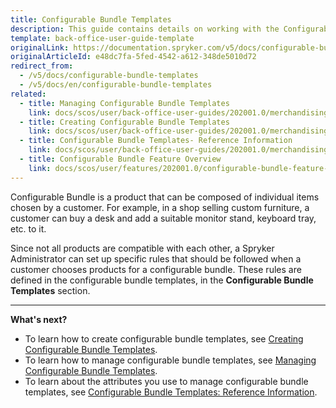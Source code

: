 ```yaml
---
title: Configurable Bundle Templates
description: This guide contains details on working with the Configurable Bundle Templates in the Back Office.
template: back-office-user-guide-template
originalLink: https://documentation.spryker.com/v5/docs/configurable-bundle-templates
originalArticleId: e48dc7fa-5fed-4542-a612-348de5010d72
redirect_from:
  - /v5/docs/configurable-bundle-templates
  - /v5/docs/en/configurable-bundle-templates
related:
  - title: Managing Configurable Bundle Templates
    link: docs/scos/user/back-office-user-guides/202001.0/merchandising/configurable-bundle-templates/managing-configurable-bundle-templates.html
  - title: Creating Configurable Bundle Templates
    link: docs/scos/user/back-office-user-guides/202001.0/merchandising/configurable-bundle-templates/creating-configurable-bundle-templates.html
  - title: Configurable Bundle Templates- Reference Information
    link: docs/scos/user/back-office-user-guides/202001.0/merchandising/configurable-bundle-templates/references/configurable-bundle-templates-reference-information.html
  - title: Configurable Bundle Feature Overview
    link: docs/scos/user/features/202001.0/configurable-bundle-feature-overview.html
---
```


Configurable Bundle is a product that can be composed of individual items chosen by a customer. For example, in a shop selling custom furniture, a customer can buy a desk and add a suitable monitor stand, keyboard tray, etc. to it.

Since not all products are compatible with each other, a Spryker Administrator can set up specific rules that should be followed when a customer chooses products for a configurable bundle. These rules are defined in the configurable bundle templates, in the **Configurable Bundle Templates** section.
***

**What's next?**

* To learn how to create configurable bundle templates, see [Creating Configurable Bundle Templates](/docs/scos/user/back-office-user-guides/{{page.version}}/merchandising/configurable-bundle-templates/creating-configurable-bundle-templates.html).
* To learn how to manage configurable bundle templates, see [Managing Configurable Bundle Templates](/docs/scos/user/back-office-user-guides/{{page.version}}/merchandising/configurable-bundle-templates/managing-configurable-bundle-templates.html).
* To learn about the attributes you use to manage configurable bundle templates, see [Configurable Bundle Templates: Reference Information](/docs/scos/user/back-office-user-guides/{{page.version}}/merchandising/configurable-bundle-templates/references/configurable-bundle-templates-reference-information.html).

